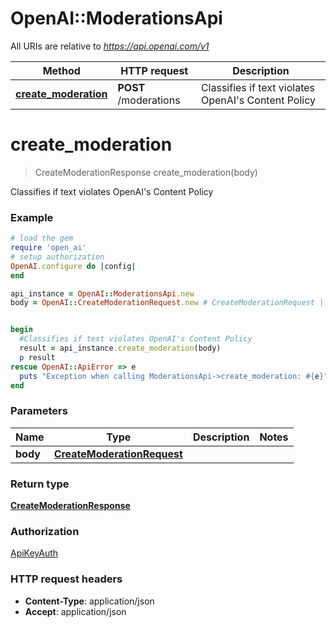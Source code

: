 # OpenAI::ModerationsApi

All URIs are relative to *https://api.openai.com/v1*

Method | HTTP request | Description
------------- | ------------- | -------------
[**create_moderation**](ModerationsApi.md#create_moderation) | **POST** /moderations | Classifies if text violates OpenAI&#x27;s Content Policy

# **create_moderation**
> CreateModerationResponse create_moderation(body)

Classifies if text violates OpenAI's Content Policy

### Example
```ruby
# load the gem
require 'open_ai'
# setup authorization
OpenAI.configure do |config|
end

api_instance = OpenAI::ModerationsApi.new
body = OpenAI::CreateModerationRequest.new # CreateModerationRequest | 


begin
  #Classifies if text violates OpenAI's Content Policy
  result = api_instance.create_moderation(body)
  p result
rescue OpenAI::ApiError => e
  puts "Exception when calling ModerationsApi->create_moderation: #{e}"
end
```

### Parameters

Name | Type | Description  | Notes
------------- | ------------- | ------------- | -------------
 **body** | [**CreateModerationRequest**](CreateModerationRequest.md)|  | 

### Return type

[**CreateModerationResponse**](CreateModerationResponse.md)

### Authorization

[ApiKeyAuth](../README.md#ApiKeyAuth)

### HTTP request headers

 - **Content-Type**: application/json
 - **Accept**: application/json



